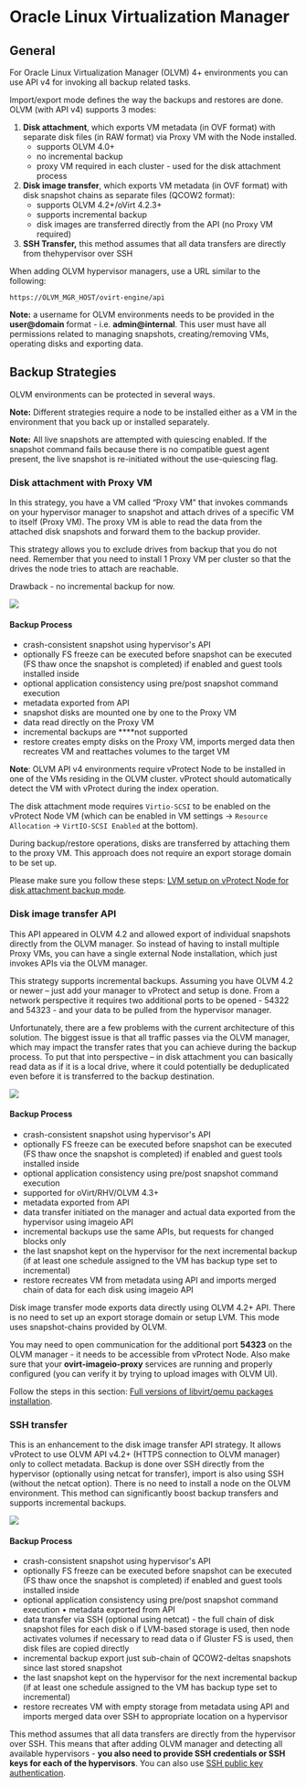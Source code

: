 # Oracle Linux Virtualization Manager

## General

For Oracle Linux Virtualization Manager \(OLVM\) 4+ environments you can use API v4 for invoking all backup related tasks.

Import/export mode defines the way the backups and restores are done. OLVM \(with API v4\) supports 3 modes:

1. **Disk attachment**, which exports VM metadata \(in OVF format\) with separate disk files \(in RAW format\) via Proxy VM with the Node installed.
   * supports OLVM 4.0+
   * no incremental backup
   * proxy VM required in each cluster - used for the disk attachment process
2. **Disk image transfer**, which exports VM metadata \(in OVF format\) with disk snapshot chains as separate files \(QCOW2 format\):
   * supports OLVM 4.2+/oVirt 4.2.3+
   * supports incremental backup
   * disk images are transferred directly from the API \(no Proxy VM required\)
3. **SSH Transfer,** this method assumes that all data transfers are directly from thehypervisor over SSH

When adding OLVM hypervisor managers, use a URL similar to the following:

```text
https://OLVM_MGR_HOST/ovirt-engine/api
```

**Note:** a username for OLVM environments needs to be provided in the **user@domain** format - i.e. **admin@internal**. This user must have all permissions related to managing snapshots, creating/removing VMs, operating disks and exporting data.

## Backup Strategies

OLVM environments can be protected in several ways.

**Note:** Different strategies require a node to be installed either as a VM in the environment that you back up or installed separately.

**Note:** All live snapshots are attempted with quiescing enabled. If the snapshot command fails because there is no compatible guest agent present, the live snapshot is re-initiated without the use-quiescing flag.

### Disk attachment with Proxy VM

In this strategy, you have a VM called “Proxy VM” that invokes commands on your hypervisor manager to snapshot and attach drives of a specific VM to itself \(Proxy VM\). The proxy VM is able to read the data from the attached disk snapshots and forward them to the backup provider.

This strategy allows you to exclude drives from backup that you do not need. Remember that you need to install 1 Proxy VM per cluster so that the drives the node tries to attach are reachable.

Drawback - no incremental backup for now.

![](../../../.gitbook/assets/deployment-vprotect-olvm-disk-attachemnt.png)

#### **Backup Process**

* crash-consistent snapshot using hypervisor's API
* optionally FS freeze can be executed before snapshot can be executed \(FS thaw once the snapshot is completed\) if enabled and guest tools installed inside
* optional application consistency using pre/post snapshot command execution
* metadata exported from API
* snapshot disks are mounted one by one to the Proxy VM
* data read directly on the Proxy VM
* incremental backups are ****not supported
* restore creates empty disks on the Proxy VM, imports merged data then recreates VM and reattaches volumes to the target VM

**Note**: OLVM API v4 environments require vProtect Node to be installed in one of the VMs residing in the OLVM cluster. vProtect should automatically detect the VM with vProtect during the index operation.

The disk attachment mode requires `Virtio-SCSI` to be enabled on the vProtect Node VM \(which can be enabled in VM settings -&gt; `Resource Allocation` -&gt; `VirtIO-SCSI Enabled` at the bottom\).

During backup/restore operations, disks are transferred by attaching them to the proxy VM. This approach does not require an export storage domain to be set up.

Please make sure you follow these steps: [LVM setup on vProtect Node for disk attachment backup mode](../../common-tasks/lvm-setup-on-vprotect-node-for-disk-attachment-backup-mode.md).

### Disk image transfer API

This API appeared in OLVM 4.2 and allowed export of individual snapshots directly from the OLVM manager. So instead of having to install multiple Proxy VMs, you can have a single external Node installation, which just invokes APIs via the OLVM manager.

This strategy supports incremental backups. Assuming you have OLVM 4.2 or newer – just add your manager to vProtect and setup is done. From a network perspective it requires two additional ports to be opened - 54322 and 54323 - and your data to be pulled from the hypervisor manager.

Unfortunately, there are a few problems with the current architecture of this solution. The biggest issue is that all traffic passes via the OLVM manager, which may impact the transfer rates that you can achieve during the backup process. To put that into perspective – in disk attachment you can basically read data as if it is a local drive, where it could potentially be deduplicated even before it is transferred to the backup destination.

![](../../../.gitbook/assets/deployment-vprotect-olvm-disk-image-transfer.png)

#### Backup Process

* crash-consistent snapshot using hypervisor's API
* optionally FS freeze can be executed before snapshot can be executed \(FS thaw once the snapshot is completed\) if enabled and guest tools installed inside
* optional application consistency using pre/post snapshot command execution
* supported for oVirt/RHV/OLVM 4.3+
* metadata exported from API
* data transfer initiated on the manager and actual data exported from the hypervisor using imageio API
* incremental backups use the same APIs, but requests for changed blocks only
* the last snapshot kept on the hypervisor for the next incremental backup \(if at least one schedule assigned to the VM has backup type set to incremental\)
* restore recreates VM from metadata using API and imports merged chain of data for each disk using imageio API

Disk image transfer mode exports data directly using OLVM 4.2+ API. There is no need to set up an export storage domain or setup LVM. This mode uses snapshot-chains provided by OLVM.

You may need to open communication for the additional port **54323** on the OLVM manager - it needs to be accessible from vProtect Node. Also make sure that your **ovirt-imageio-proxy** services are running and properly configured \(you can verify it by trying to upload images with OLVM UI\).

Follow the steps in this section: [Full versions of libvirt/qemu packages installation](../../common-tasks/full-versions-of-libvirt-qemu-packages-installation.md).

### SSH transfer

This is an enhancement to the disk image transfer API strategy. It allows vProtect to use OLVM API v4.2+ \(HTTPS connection to OLVM manager\) only to collect metadata. Backup is done over SSH directly from the hypervisor \(optionally using netcat for transfer\), import is also using SSH \(without the netcat option\). There is no need to install a node on the OLVM environment. This method can significantly boost backup transfers and supports incremental backups.

![](../../../.gitbook/assets/deployment-vprotect-olvm-ssh-transfer.png)

#### Backup Process

* crash-consistent snapshot using hypervisor's API
* optionally FS freeze can be executed before snapshot can be executed \(FS thaw once the snapshot is completed\) if enabled and guest tools installed inside
* optional application consistency using pre/post snapshot command execution • metadata exported from API
* data transfer via SSH \(optional using netcat\) - the full chain of disk snapshot files for each disk o if LVM-based storage is used, then node activates volumes if necessary to read data o if Gluster FS is used, then disk files are copied directly
* incremental backup export just sub-chain of QCOW2-deltas snapshots since last stored snapshot
* the last snapshot kept on the hypervisor for the next incremental backup \(if at least one schedule assigned to the VM has backup type set to incremental\)
* restore recreates VM with empty storage from metadata using API and imports merged data over SSH to appropriate location on a hypervisor

This method assumes that all data transfers are directly from the hypervisor over SSH. This means that after adding OLVM manager and detecting all available hypervisors - **you also need to provide SSH credentials or SSH keys for each of the hypervisors**. You can also use [SSH public key authentication](red-hat-virtualization.md).